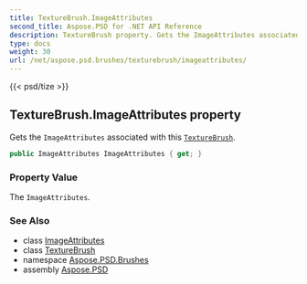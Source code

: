 ```yaml
---
title: TextureBrush.ImageAttributes
second_title: Aspose.PSD for .NET API Reference
description: TextureBrush property. Gets the ImageAttributes associated with this TextureBrush
type: docs
weight: 30
url: /net/aspose.psd.brushes/texturebrush/imageattributes/
---
```

{{< psd/tize >}}
## TextureBrush.ImageAttributes property

Gets the `ImageAttributes` associated with this [`TextureBrush`](../).

```csharp
public ImageAttributes ImageAttributes { get; }
```

### Property Value

The `ImageAttributes`.

### See Also

* class [ImageAttributes](../../../aspose.psd/imageattributes/)
* class [TextureBrush](../)
* namespace [Aspose.PSD.Brushes](../../texturebrush/)
* assembly [Aspose.PSD](../../../)


